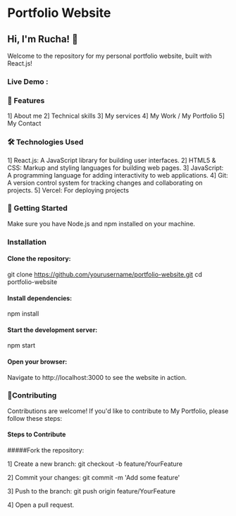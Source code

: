 # Portfolio Website 

## Hi, I'm Rucha! 👋

Welcome to the repository for my personal portfolio website, built with React.js! 

### Live Demo :

### 🚀 Features

1] About me 
2] Technical skills
3] My services
4] My Work / My Portfolio 
5] My Contact

### 🛠️ Technologies Used
1] React.js: A JavaScript library for building user interfaces.
2] HTML5 & CSS: Markup and styling languages for building web pages.
3] JavaScript: A programming language for adding interactivity to web applications.
4] Git: A version control system for tracking changes and collaborating on projects.
5] Vercel: For deploying projects

### 📖 Getting Started
Make sure you have Node.js and npm installed on your machine.

### Installation

#### Clone the repository:

git clone https://github.com/yourusername/portfolio-website.git
cd portfolio-website

#### Install dependencies:

npm install

#### Start the development server:

npm start

#### Open your browser:

Navigate to http://localhost:3000 to see the website in action.

### 🌟Contributing

Contributions are welcome! If you'd like to contribute to My Portfolio, please follow these steps:

#### Steps to Contribute
#####Fork the repository: 

1] Create a new branch: git checkout -b feature/YourFeature

2] Commit your changes: git commit -m 'Add some feature'

3] Push to the branch: git push origin feature/YourFeature

4] Open a pull request.




